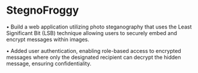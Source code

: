 # StegnoFroggy
• Build a web application utilizing photo steganography that uses the Least Significant Bit (LSB) technique
allowing users to securely embed and encrypt messages within images.

• Added user authentication, enabling role-based access to encrypted messages where only the designated recipient can
decrypt the hidden message, ensuring confidentiality.
